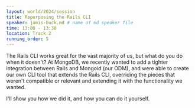 ```yaml
---
layout: world/2024/session
title: Repurposing the Rails CLI
speaker: jamis-buck.md # name of md speaker file
time: 13:00 - 13:30
location: Track 2
running_order: 5
---
```


The Rails CLI works great for the vast majority of us, but what do you do when it doesn't? At MongoDB, we recently wanted to add a tighter integration between Rails and Mongoid (our ODM), and were able to create our own CLI tool that extends the Rails CLI, overriding the pieces that weren't compatible or relevant and extending it with the functionality we wanted.

I'll show you how we did it, and how you can do it yourself.
